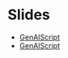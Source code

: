 # Slides

- [GenAIScript](/genaiscript/slides/default/)
- [GenAIScript](/genaiscript/slides/vs-aua/)